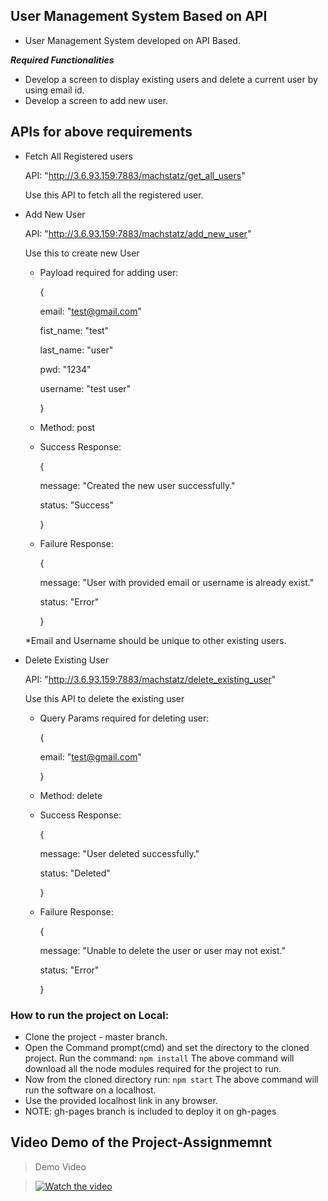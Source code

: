 ## User Management System Based on API

- User Management System developed on API Based.

***Required Functionalities***
- Develop a screen to display existing users and delete a current user by using email id.
- Develop a screen to add new user.

## APIs for above requirements
- Fetch All Registered users 

  API: "http://3.6.93.159:7883/machstatz/get_all_users"
  
  Use this API to fetch all the registered user.

- Add New User
 
  API: "http://3.6.93.159:7883/machstatz/add_new_user"
  
  Use this to create new User
  
   - Payload required for adding user:
   
      {
      
      email: "test@gmail.com"
      
      fist_name: "test"
      
      last_name: "user"
      
      pwd: "1234"
      
      username: "test user"
      
      }
      
   - Method: post
   
   - Success Response:
   
      {
      
      message: "Created the new user successfully."
      
      status: "Success"
      
      }
      
   - Failure Response:
   
      {

      message: "User with provided email or username is already exist."

      status: "Error"

      }
    
    *Email and Username should be unique to other existing users.
    

- Delete Existing User

  API: "http://3.6.93.159:7883/machstatz/delete_existing_user"
  
  Use this API to delete the existing user
  
  
   - Query Params required for deleting user:
   
      {
      
      email: "test@gmail.com"
      
      }
   - Method: delete
   
   - Success Response:
   
      {
      
      message: "User deleted successfully."
      
      status: "Deleted"
      
      }
      
   - Failure Response:
   
      {
      
      message: "Unable to delete the user or user may not exist."
      
      status: "Error"
      
      }


### How to run the project on Local:
- Clone the project - master branch.
- Open the Command prompt(cmd) and set the directory to the cloned project. Run the command: 
  ``` npm install ```
  The above command will download all the node modules required for the project to run.
- Now from the cloned directory run: 
  ``` npm start ```
  The above command will run the software on a localhost.
- Use the provided localhost link in any browser.
- NOTE: gh-pages branch is included to deploy it on gh-pages

## Video Demo of the Project-Assignmemnt

> Demo Video


> [![Watch the video](https://img.youtube.com/vi/b4o7LtrRspU/maxresdefault.jpg)](https://youtu.be/b4o7LtrRspU)
